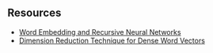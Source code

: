 ## Resources

- [Word Embedding and Recursive Neural Networks](https://colah.github.io/posts/2014-07-NLP-RNNs-Representations/)
- [Dimension Reduction Technique for Dense Word Vectors](https://web.stanford.edu/~jurafsky/slp3/16.pdf)
